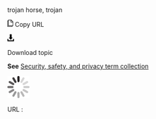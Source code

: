 # 

trojan horse, trojan

![Copy URL](media/trojan-horse-trojan/Copy.png)
Copy URL

![Download](media/trojan-horse-trojan/Download.png)

Download topic

**See** [Security, safety, and privacy term collection](https://worldready.cloudapp.net/Styleguide/Read?id=2700&topicid=26894)

![In progress](media/trojan-horse-trojan/activity-large.gif)

URL :
